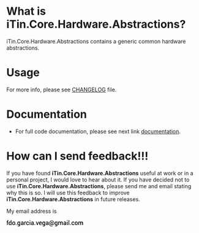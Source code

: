 ﻿
# What is iTin.Core.Hardware.Abstractions?
iTin.Core.Hardware.Abstractions contains a generic common hardware abstractions.

# Usage
   
For more info, please see [CHANGELOG] file.

# Documentation

 - For full code documentation, please see next link [documentation].

# How can I send feedback!!!

If you have found **iTin.Core.Hardware.Abstractions** useful at work or in a personal project, I would love to hear about it. If you have decided not to use **iTin.Core.Hardware.Abstractions**, please send me and email stating why this is so. I will use this feedback to improve **iTin.Core.Hardware.Abstractions** in future releases.

My email address is 

![email.png][email] 


[email]: ./assets/email.png "email"
[documentation]: ./documentation/iTin.Core.Hardware.Abstractions.md
[CHANGELOG]: https://github.com/iAJTin/iTin.Core.Hardware.Abstractions/blob/master/CHANGELOG.md
